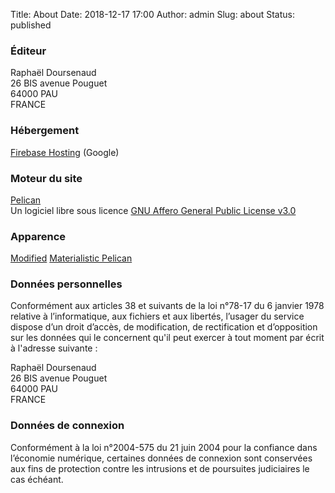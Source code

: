 Title: About
Date: 2018-12-17 17:00
Author: admin
Slug: about
Status: published


### Éditeur

Raphaël Doursenaud  
26 BIS avenue Pouguet  
64000 PAU  
FRANCE


### Hébergement

[Firebase Hosting](https://firebase.google.com/support/privacy/) (Google)


### Moteur du site

[Pelican](http://getpelican.com/)  
Un logiciel libre sous licence
[GNU Affero General Public License v3.0](http://www.gnu.org/licenses/licenses.html#AGPL)


### Apparence

[Modified](https://github.com/rdoursenaud/materialistic-pelican) [Materialistic Pelican](https://github.com/eswarm/materialistic-pelican/)


### Données personnelles

Conformément aux articles 38 et suivants de la loi n°78-17 du 6 janvier
1978 relative à l’informatique, aux fichiers et aux libertés, l’usager
du service dispose d’un droit d’accès, de modification, de rectification
et d’opposition sur les données qui le concernent qu'il peut exercer à
tout moment par écrit à l'adresse suivante :

Raphaël Doursenaud  
26 BIS avenue Pouguet  
64000 PAU  
FRANCE


### Données de connexion

Conformément à la loi n°2004-575 du 21 juin 2004 pour la confiance dans
l’économie numérique, certaines données de connexion sont conservées aux
fins de protection contre les intrusions et de poursuites judiciaires le
cas échéant.
